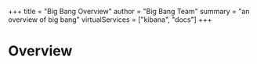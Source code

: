 +++
title = "Big Bang Overview"
author = "Big Bang Team"
summary = "an overview of big bang"
virtualServices = ["kibana", "docs"]
+++

#  Overview
